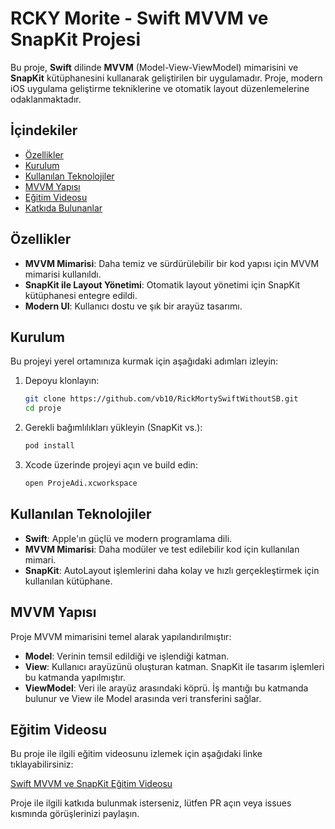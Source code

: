 # RCKY Morite - Swift MVVM ve SnapKit Projesi

Bu proje, **Swift** dilinde **MVVM** (Model-View-ViewModel) mimarisini ve **SnapKit** kütüphanesini kullanarak geliştirilen bir uygulamadır. Proje, modern iOS uygulama geliştirme tekniklerine ve otomatik layout düzenlemelerine odaklanmaktadır.

## İçindekiler

- [Özellikler](#özellikler)
- [Kurulum](#kurulum)
- [Kullanılan Teknolojiler](#kullanılan-teknolojiler)
- [MVVM Yapısı](#mvvm-yapısı)
- [Eğitim Videosu](#eğitim-videosu)
- [Katkıda Bulunanlar](#katkıda-bulunanlar)

## Özellikler

- **MVVM Mimarisi**: Daha temiz ve sürdürülebilir bir kod yapısı için MVVM mimarisi kullanıldı.
- **SnapKit ile Layout Yönetimi**: Otomatik layout yönetimi için SnapKit kütüphanesi entegre edildi.
- **Modern UI**: Kullanıcı dostu ve şık bir arayüz tasarımı.

## Kurulum

Bu projeyi yerel ortamınıza kurmak için aşağıdaki adımları izleyin:

1. Depoyu klonlayın:

    ```bash
    git clone https://github.com/vb10/RickMortySwiftWithoutSB.git
    cd proje
    ```

2. Gerekli bağımlılıkları yükleyin (SnapKit vs.):

    ```bash
    pod install
    ```

3. Xcode üzerinde projeyi açın ve build edin:

    ```bash
    open ProjeAdi.xcworkspace
    ```

## Kullanılan Teknolojiler

- **Swift**: Apple'ın güçlü ve modern programlama dili.
- **MVVM Mimarisi**: Daha modüler ve test edilebilir kod için kullanılan mimari.
- **SnapKit**: AutoLayout işlemlerini daha kolay ve hızlı gerçekleştirmek için kullanılan kütüphane.

## MVVM Yapısı

Proje MVVM mimarisini temel alarak yapılandırılmıştır:

- **Model**: Verinin temsil edildiği ve işlendiği katman.
- **View**: Kullanıcı arayüzünü oluşturan katman. SnapKit ile tasarım işlemleri bu katmanda yapılmıştır.
- **ViewModel**: Veri ile arayüz arasındaki köprü. İş mantığı bu katmanda bulunur ve View ile Model arasında veri transferini sağlar.

## Eğitim Videosu

Bu proje ile ilgili eğitim videosunu izlemek için aşağıdaki linke tıklayabilirsiniz:

[Swift MVVM ve SnapKit Eğitim Videosu](https://youtu.be/9xltqsTiEbA?si=bZmr_aDAaGPMcg6h)


Proje ile ilgili katkıda bulunmak isterseniz, lütfen PR açın veya issues kısmında görüşlerinizi paylaşın.
